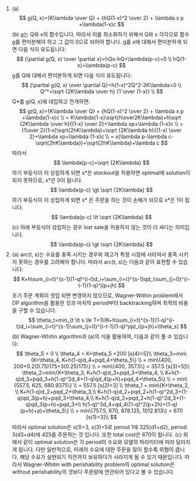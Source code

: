 1. (a)
$$
g(Q, x)={K\lambda \over Q} + {hQ(1-x)^2 \over 2} + \lambda x p +\lambda(1-x)c
$$
(b)
g는 Q와 x의 함수입니다. 따라서 이를 최소화하기 위해서 Q와 x 각각으로 함수 g를 편미분해야 하고 그 값이 0으로 되어야 합니다.
g를 x에 대해서 편미분하게 되면 다음 식이 유도됩니다:
$$
{\partial g(Q, x) \over \partial x}=hQx-hQ+\lambda(p-c)=0 \\
hQ(1-x)=\lambda(p-c)
$$
g를 Q에 대해서 편미분하게 되면 다음 식이 유도됩니다:
$$
{\partial g(Q, x) \over \partial Q}=h(1-x)^2Q^2-2K\lambda=0 \\
Q^*=\sqrt {2K\lambda \over h} {1 \over (1-x)} \\
$$
Q*를 g(Q, x)에 대입하고 전개하면:
$$
g(Q, x)={K\lambda \over Q} + {hQ(1-x)^2 \over 2} + \lambda x p +\lambda(1-x)c \\
= K\lambda(1-x)\sqrt{h\over2K\lambda}+h\sqrt {2K\lambda \over h}{(1-x) \over 2}+\lambda xp+\lambda (1-x)c \\
= {1\over 2}(1-x)\sqrt{2hK\lambda}+\sqrt {2K\lambda h}{(1-x) \over 2}+\lambda xp+\lambda (1-x)c \\
= x(\lambda p-\lambda c-\sqrt{2hK\lambda})+\sqrt{2hK\lambda}+\lambda c
$$
따라서 
$$
\lambda(p-c)=\sqrt {2K\lambda}
$$
하기 부등식이 이 성립하게 되면 x\*은 stockout을 허용하면 optimal에 solution이 되지 못하므로, x\*은 0이 됩니다.
$$
\lambda(p-c) \gt \sqrt {2K\lambda}
$$
하기 부등식이 이 성립하게 되면 x\* 은 주문을 하는 것이 손해가 되므로  x\*은 1이 됩니다.
$$
\lambda(p-c) \lt \sqrt {2K\lambda}
$$
(c\) 아래 부등식이 성립하는 경우 lost sale을 허용하지 않는 것이 더 싸다는 의미입니다. 
$$
\lambda(p-c) \gt \sqrt {2K\lambda}
$$
2. (a) arc(t, s)는 수요를 충족 시키는 경우와 재고가 특정 시점에 사라져서 충족 시키지 못하는 경우를 고려해야 합니다. 따라서 arc(t, s)는 다음과 같이 표현할 수 있습니다:
$$
K+h\sum_{i=t}^{s-1}(1-q)^{i-t}d_i+\sum_{i=t}^{s-1}qd_i\sum_{j=0}^{i-t-1}(1-q)^j(p+jh)
$$
초기 주문 계획이 셋업 되면 변경하지 않으므로, Wagner-Within problem에서 DP algorithm을 활용한 것과 마지막 period부터 backtracking하며 최적의 비용을 구할 수 있습니다.
$$
\theta_t=min_{t \lt s \le T+1}(K+h\sum_{i=t}^{s-1}(1-q)^{i-t}d_i+\sum_{i=t}^{s-1}\sum_{j=0}^{i-t-1}(1-q)^jqd_i(p+jh)+\theta_s)
$$
(b) Wagner-Whitin algorithm과 (a)의 식을 활용하여, 다음과 같이 풀 수 있습니다:
$$
\theta_5 = 0 \\
\theta_4 = K+\theta_5 =200 [s(4)=5]\\
\theta_3=min\{K+\theta_4, K+h(1-q)d_4+pqd_4+\theta_5\} \\
= min\{400, 200+0.2(0.75)175+3(0.25)175\} \\
= min\{400, 357.5\}
= 357.5 [s(3)=5]\\
\theta_2=min\{K+\theta_3, K+h(1-q)d_3+pqd_3+\theta_4, \\
K+h(1-q)d_3+pqd_3+h(1-q)^2d_4+(1-q)qd_4(p+h)+pqd_4+\theta_5\} \\
= min\{557.5, 625, 680.9375\} \\
= 557.5 [s(2)=3] \\
\theta_1 = min\{K+\theta_2, \\
K+h(1-q)d_2+pqd_2+\theta_3,\\
K+h(1-q)d_2+pqd_2+h(1-q)^2d_3+(1-q)qd_3(p+h)+pqd_3+\theta_4,\\
K+h(1-q)d_2+pqd_2+h(1-q)^2d_3+(1-q)qd_3(p+h)+pqd_3+\\
h(1-q)^3d_4+qd_4((1-q)^2(p+2h)+(1-q)(p+h)+p)+\theta_5\} \\
= min\{757.5, 670,  878.125, 1012.813\} = 670 [s(1)=3]\\
$$
따라서 optimal solution은 s(1)=3, s(3)=5로 period 1에 325(d1+d2), period 3(d3+d4)에 425를 주문하는 것 입니다. 또한 total cost은 670이 됩니다.
(c\) 위에서 같이 optimal solution은 각 period의 수요와 모델의 파라미터에 따라 달라지게 됩니다. 다만 일반적으로, 미래의 수요에 대한 주문을 많이 할수록 위험이 큽니다. 해당 수요가 실현되기 직전까지 보유하다가 사라지게 될 수 있기 때문입니다. 따라서 Wagner-Whitin with perishability problem의 optimal solution은 without perishability의 것보다  주문량에 연관되어 있다고 볼 수 있습니다. 
<!--stackedit_data:
eyJoaXN0b3J5IjpbMTE2Nzc3MDczNSwxMTcyMDMxODk0LC0xMD
Y0MzM2ODEyLDExMDAyMjM4ODMsMTc2MTkyMTM1MCwyMDQ4Mjk3
MzI2LDIxMTc3NDQ3OTAsLTEzNjI3OTcwMzMsNDY3ODgwMjc2LD
YyOTQ3NjU3NiwtMTYxNjAzNjM5OSwyMTIxODA0NDIsMTE3OTcy
NjYwLC0xNzcxNDQ5NTg5LDEzNTM2NDk0MTYsMTY1MjQ5NzM2OS
wtNjE3NzQxNzMzLC0xNzQ3MzEyNjc3LC0xMzgxNjQzOTExLC02
MDk2MDU1MzhdfQ==
-->